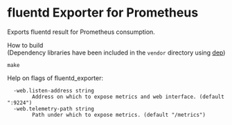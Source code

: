 # fluentd Exporter for Prometheus
Exports fluentd result for Prometheus consumption.

How to build  
(Dependency libraries have been included in the `vendor` directory using [dep](https://github.com/golang/dep))
```
make
```

Help on flags of fluentd_exporter:
```
  -web.listen-address string
    	Address on which to expose metrics and web interface. (default ":9224")
  -web.telemetry-path string
    	Path under which to expose metrics. (default "/metrics")
```
